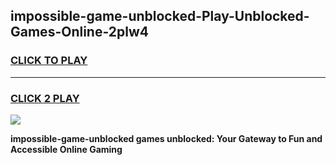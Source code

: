 
## impossible-game-unblocked-Play-Unblocked-Games-Online-2plw4
<h3>
<a href="https://premium76.site?title=impossible-game-unblocked&ref=24A">CLICK TO PLAY</a></h3>
<hr>

<h3>
<a href="https://premium76.site?title=impossible-game-unblocked&ref=24A">CLICK 2 PLAY</a>
  
</h3>

<a href="https://premium76.site?title=impossible-game-unblocked&ref=24A"><img src="https://clearcache.store/games.png"></a>


**impossible-game-unblocked games unblocked: Your Gateway to Fun and Accessible Online Gaming**
